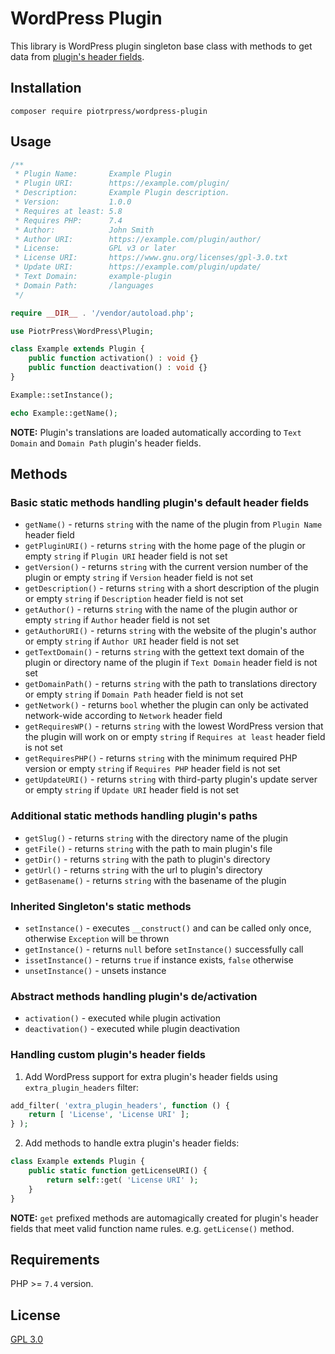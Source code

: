 # WordPress Plugin

This library is WordPress plugin singleton base class with methods to get data from [plugin's header fields](https://developer.wordpress.org/plugins/plugin-basics/header-requirements/). 

## Installation

```console
composer require piotrpress/wordpress-plugin
```

## Usage

```php
/**
 * Plugin Name:       Example Plugin
 * Plugin URI:        https://example.com/plugin/
 * Description:       Example Plugin description.
 * Version:           1.0.0
 * Requires at least: 5.8
 * Requires PHP:      7.4
 * Author:            John Smith
 * Author URI:        https://example.com/plugin/author/
 * License:           GPL v3 or later
 * License URI:       https://www.gnu.org/licenses/gpl-3.0.txt
 * Update URI:        https://example.com/plugin/update/
 * Text Domain:       example-plugin
 * Domain Path:       /languages
 */

require __DIR__ . '/vendor/autoload.php';

use PiotrPress\WordPress\Plugin;

class Example extends Plugin {
    public function activation() : void {}
    public function deactivation() : void {}
}

Example::setInstance();

echo Example::getName();
```

**NOTE:** Plugin's translations are loaded automatically according to `Text Domain` and `Domain Path` plugin's header fields. 

## Methods

### Basic static methods handling plugin's default header fields

* `getName()` - returns `string` with the name of the plugin from `Plugin Name` header field
* `getPluginURI()` - returns `string` with the home page of the plugin or empty `string` if `Plugin URI` header field is not set
* `getVersion()` - returns `string` with the current version number of the plugin or empty `string` if `Version` header field is not set
* `getDescription()` - returns `string` with a short description of the plugin or empty `string` if `Description` header field is not set
* `getAuthor()` - returns `string` with the name of the plugin author or empty `string` if `Author` header field is not set
* `getAuthorURI()` - returns `string` with the website of the plugin's author or empty `string` if `Author URI` header field is not set
* `getTextDomain()` - returns `string` with the gettext text domain of the plugin or directory name of the plugin if `Text Domain` header field is not set
* `getDomainPath()` - returns `string` with the path to translations directory or empty `string` if `Domain Path` header field is not set
* `getNetwork()` - returns `bool` whether the plugin can only be activated network-wide according to `Network` header field
* `getRequiresWP()` - returns `string` with the lowest WordPress version that the plugin will work on or empty `string` if `Requires at least` header field is not set
* `getRequiresPHP()` - returns `string` with the minimum required PHP version or empty `string` if `Requires PHP` header field is not set
* `getUpdateURI()` - returns `string` with third-party plugin's update server or empty `string` if `Update URI` header field is not set

### Additional static methods handling plugin's paths

* `getSlug()` - returns `string` with the directory name of the plugin
* `getFile()` - returns `string` with the path to main plugin's file
* `getDir()` - returns `string` with the path to plugin's directory
* `getUrl()` - returns `string` with the url to plugin's directory
* `getBasename()` - returns `string` with the basename of the plugin

### Inherited Singleton's static methods

* `setInstance()` - executes `__construct()` and can be called only once, otherwise `Exception` will be thrown
* `getInstance()` - returns `null` before `setInstance()` successfully call
* `issetInstance()` - returns `true` if instance exists, `false` otherwise
* `unsetInstance()` - unsets instance

### Abstract methods handling plugin's de/activation 

* `activation()` - executed while plugin activation
* `deactivation()` - executed while plugin deactivation

### Handling custom plugin's header fields

1. Add WordPress support for extra plugin's header fields using `extra_plugin_headers` filter:

```php
add_filter( 'extra_plugin_headers', function () {
    return [ 'License', 'License URI' ];
} );
```

2. Add methods to handle extra plugin's header fields:

```php
class Example extends Plugin {
    public static function getLicenseURI() {
        return self::get( 'License URI' );
    }
}
```

**NOTE:** `get` prefixed methods are automagically created for plugin's header fields that meet valid function name rules. e.g. `getLicense()` method.

## Requirements

PHP >= `7.4` version.

## License

[GPL 3.0](license.txt)